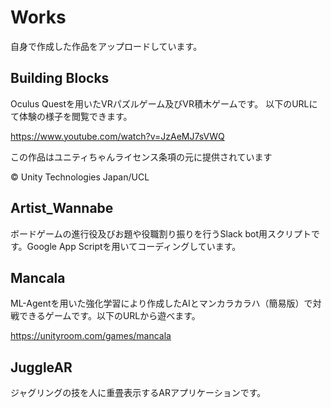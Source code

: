 # Works
自身で作成した作品をアップロードしています。

## Building Blocks
Oculus Questを用いたVRパズルゲーム及びVR積木ゲームです。
以下のURLにて体験の様子を閲覧できます。

https://www.youtube.com/watch?v=JzAeMJ7sVWQ

この作品はユニティちゃんライセンス条項の元に提供されています

© Unity Technologies Japan/UCL

## Artist_Wannabe
ボードゲームの進行役及びお題や役職割り振りを行うSlack bot用スクリプトです。Google App Scriptを用いてコーディングしています。

## Mancala
ML-Agentを用いた強化学習により作成したAIとマンカラカラハ（簡易版）で対戦できるゲームです。以下のURLから遊べます。

https://unityroom.com/games/mancala

## JuggleAR
ジャグリングの技を人に重畳表示するARアプリケーションです。
